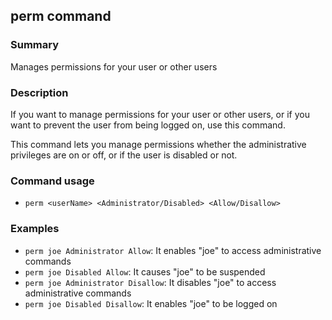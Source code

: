 ## perm command

### Summary

Manages permissions for your user or other users

### Description

If you want to manage permissions for your user or other users, or if you want to prevent the user from being logged on, use this command.

This command lets you manage permissions whether the administrative privileges are on or off, or if the user is disabled or not.

### Command usage

* `perm <userName> <Administrator/Disabled> <Allow/Disallow>`

### Examples

* `perm joe Administrator Allow`: It enables "joe" to access administrative commands
* `perm joe Disabled Allow`: It causes "joe" to be suspended
* `perm joe Administrator Disallow`: It disables "joe" to access administrative commands
* `perm joe Disabled Disallow`: It enables "joe" to be logged on